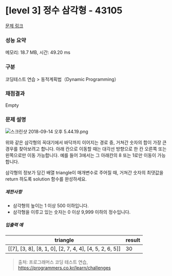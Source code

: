 # [level 3] 정수 삼각형 - 43105 

[문제 링크](https://school.programmers.co.kr/learn/courses/30/lessons/43105) 

### 성능 요약

메모리: 18.7 MB, 시간: 49.20 ms

### 구분

코딩테스트 연습 > 동적계획법（Dynamic Programming）

### 채점결과

Empty

### 문제 설명

<p><img src="https://grepp-programmers.s3.amazonaws.com/files/production/97ec02cc39/296a0863-a418-431d-9e8c-e57f7a9722ac.png" title="" alt="스크린샷 2018-09-14 오후 5.44.19.png"></p>

<p>위와 같은 삼각형의 꼭대기에서 바닥까지 이어지는 경로 중, 거쳐간 숫자의 합이 가장 큰 경우를 찾아보려고 합니다. 아래 칸으로 이동할 때는 대각선 방향으로 한 칸 오른쪽 또는 왼쪽으로만 이동 가능합니다. 예를 들어 3에서는 그 아래칸의 8 또는 1로만 이동이 가능합니다.</p>

<p>삼각형의 정보가 담긴 배열 triangle이 매개변수로 주어질 때, 거쳐간 숫자의 최댓값을 return 하도록 solution 함수를 완성하세요.</p>

<h5>제한사항</h5>

<ul>
<li>삼각형의 높이는 1 이상 500 이하입니다.</li>
<li>삼각형을 이루고 있는 숫자는 0 이상 9,999 이하의 정수입니다.</li>
</ul>

<h5>입출력 예</h5>
<table class="table">
        <thead><tr>
<th>triangle</th>
<th>result</th>
</tr>
</thead>
        <tbody><tr>
<td>[[7], [3, 8], [8, 1, 0], [2, 7, 4, 4], [4, 5, 2, 6, 5]]</td>
<td>30</td>
</tr>
</tbody>
      </table>

> 출처: 프로그래머스 코딩 테스트 연습, https://programmers.co.kr/learn/challenges